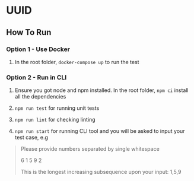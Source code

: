 # UUID  

## How To Run

### Option 1 - Use Docker

1. In the root folder, `docker-compose up` to run the test  

### Option 2 - Run in CLI

1. Ensure you got node and npm installed. In the root folder, `npm ci` install all the dependencies

2. `npm run test` for running unit tests

3. `npm run lint` for checking linting

4. `npm run start` for running CLI tool and you will be asked to input your test case, e.g

> Please provide numbers separated by single whitespace
> 
> 6 1 5 9 2
> 
> This is the longest increasing subsequence upon your input: 1,5,9
